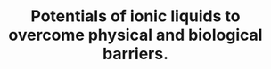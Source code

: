 ---
authors: Beaven E, Kumar R, An JM, Mendoza H, Sutradhar SC, Choi W, Narayan M, Lee
  YK, Nurunnabi M
carousel: false
doi: 10.1016/j.addr.2023.115157
featured: false
journal: Advanced drug delivery reviews
keywords: '["Administration, Cutaneous", "Biological barrier", "Ionic liquid", "Ionic
  Liquids", "Local delivery", "Noninvasive delivery", "Drug Delivery Systems", "Systemic
  delivery", "Humans"]'
landmark: false
layout: ../../layouts/Publication.astro
page: '115157'
pmcid: PMC10787599
pmid: 38104896
r03: R03OD032624
title: Potentials of ionic liquids to overcome physical and biological barriers.
volume: '204'
year: 2024
---